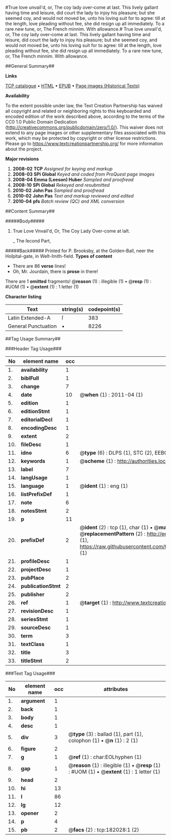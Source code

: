 #True love unvail'd, or, The coy lady over-come at last. This lively gallant having time and leisure, did court the lady to injoy his pleasure; but she seemed coy, and would not moved be, unto his loving suit for to agree: till at the length, love pleading without fee, she did resign up all immediately. To a rare new tune, or, The French minnim. With allowance.#
True love unvail'd, or, The coy lady over-come at last. This lively gallant having time and leisure, did court the lady to injoy his pleasure; but she seemed coy, and would not moved be, unto his loving suit for to agree: till at the length, love pleading without fee, she did resign up all immediately. To a rare new tune, or, The French minnim. With allowance.

##General Summary##

**Links**

[TCP catalogue](http://www.ota.ox.ac.uk/tcp/)  • 
[HTML](http://tei.it.ox.ac.uk/tcp/Texts-HTML/free/B06/B06240.html)  • 
[EPUB](http://tei.it.ox.ac.uk/tcp/Texts-EPUB/free/B06/B06240.epub) • 
[Page images (Historical Texts)](https://historicaltexts.jisc.ac.uk/eebo-99887317e)

**Availability**

To the extent possible under law, the Text Creation Partnership has waived all copyright and related or neighboring rights to this keyboarded and encoded edition of the work described above, according to the terms of the CC0 1.0 Public Domain Dedication (http://creativecommons.org/publicdomain/zero/1.0/). This waiver does not extend to any page images or other supplementary files associated with this work, which may be protected by copyright or other license restrictions. Please go to https://www.textcreationpartnership.org/ for more information about the project.

**Major revisions**

1. __2008-02__ __TCP__ *Assigned for keying and markup*
1. __2008-03__ __SPi Global__ *Keyed and coded from ProQuest page images*
1. __2008-04__ __Emma (Leeson) Huber__ *Sampled and proofread*
1. __2008-10__ __SPi Global__ *Rekeyed and resubmitted*
1. __2010-02__ __John Pas__ *Sampled and proofread*
1. __2010-02__ __John Pas__ *Text and markup reviewed and edited*
1. __2010-04__ __pfs__ *Batch review (QC) and XML conversion*

##Content Summary##

#####Body#####

1. True Love Vnvail'd, Or, The Coy Lady Over-come at laſt.

    _ The ſecond Part,

#####Back#####
Printed for P. Brooksby, at the Golden-Ball, neer the Hoſpital-gate, in Weſt-ſmith-field.
**Types of content**

  * There are 86 **verse** lines!
  * Oh, Mr. Jourdain, there is **prose** in there!

There are 1 **omitted** fragments! 
 @__reason__ (1) : illegible (1)  •  @__resp__ (1) : #UOM (1)  •  @__extent__ (1) : 1 letter (1)

**Character listing**


|Text|string(s)|codepoint(s)|
|---|---|---|
|Latin Extended-A|ſ|383|
|General Punctuation|•|8226|

##Tag Usage Summary##

###Header Tag Usage###

|No|element name|occ|attributes|
|---|---|---|---|
|1.|__availability__|1||
|2.|__biblFull__|1||
|3.|__change__|7||
|4.|__date__|10| @__when__ (1) : 2011-04 (1)|
|5.|__edition__|1||
|6.|__editionStmt__|1||
|7.|__editorialDecl__|1||
|8.|__encodingDesc__|1||
|9.|__extent__|2||
|10.|__fileDesc__|1||
|11.|__idno__|6| @__type__ (6) : DLPS (1), STC (2), EEBO-CITATION (1), PROQUEST (1), VID (1)|
|12.|__keywords__|1| @__scheme__ (1) : http://authorities.loc.gov/ (1)|
|13.|__label__|7||
|14.|__langUsage__|1||
|15.|__language__|1| @__ident__ (1) : eng (1)|
|16.|__listPrefixDef__|1||
|17.|__note__|6||
|18.|__notesStmt__|2||
|19.|__p__|11||
|20.|__prefixDef__|2| @__ident__ (2) : tcp (1), char (1)  •  @__matchPattern__ (2) : ([0-9\-]+):([0-9IVX]+) (1), (.+) (1)  •  @__replacementPattern__ (2) : http://eebo.chadwyck.com/downloadtiff?vid=$1&page=$2 (1), https://raw.githubusercontent.com/textcreationpartnership/Texts/master/tcpchars.xml#$1 (1)|
|21.|__profileDesc__|1||
|22.|__projectDesc__|1||
|23.|__pubPlace__|2||
|24.|__publicationStmt__|2||
|25.|__publisher__|2||
|26.|__ref__|1| @__target__ (1) : http://www.textcreationpartnership.org/docs/. (1)|
|27.|__revisionDesc__|1||
|28.|__seriesStmt__|1||
|29.|__sourceDesc__|1||
|30.|__term__|3||
|31.|__textClass__|1||
|32.|__title__|3||
|33.|__titleStmt__|2||


###Text Tag Usage###

|No|element name|occ|attributes|
|---|---|---|---|
|1.|__argument__|1||
|2.|__back__|1||
|3.|__body__|1||
|4.|__desc__|1||
|5.|__div__|3| @__type__ (3) : ballad (1), part (1), colophon (1)  •  @__n__ (1) : 2 (1)|
|6.|__figure__|2||
|7.|__g__|1| @__ref__ (1) : char:EOLhyphen (1)|
|8.|__gap__|1| @__reason__ (1) : illegible (1)  •  @__resp__ (1) : #UOM (1)  •  @__extent__ (1) : 1 letter (1)|
|9.|__head__|2||
|10.|__hi__|13||
|11.|__l__|86||
|12.|__lg__|12||
|13.|__opener__|2||
|14.|__p__|4||
|15.|__pb__|2| @__facs__ (2) : tcp:182028:1 (2)|
